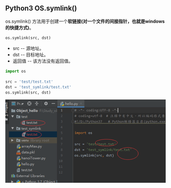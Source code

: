 ## Python3 OS.symlink()

os.symlink() 方法用于创建一个**软链接(对一个文件的间接指针，也就是windows的快捷方式)**。

```python
os.symlink(src, dst)
``` 
* src -- 源地址。
* dst -- 目标地址。
* 返回值 -- 该方法没有返回值。

```python
import os

src = 'test/test.txt'
dst = 'test_symlink/test.txt'
os.symlink(src, dst)
```

<img src='./img/os.symlink().png' />
